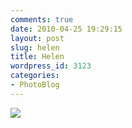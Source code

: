 ```yaml
---
comments: true
date: 2010-04-25 19:29:15
layout: post
slug: helen
title: Helen
wordpress_id: 3123
categories:
- PhotoBlog
---
```


![](http://ryanfitzer.com/main/wp-content/uploads/2010/04/2010-02-26-at-14-13-47.jpg)

